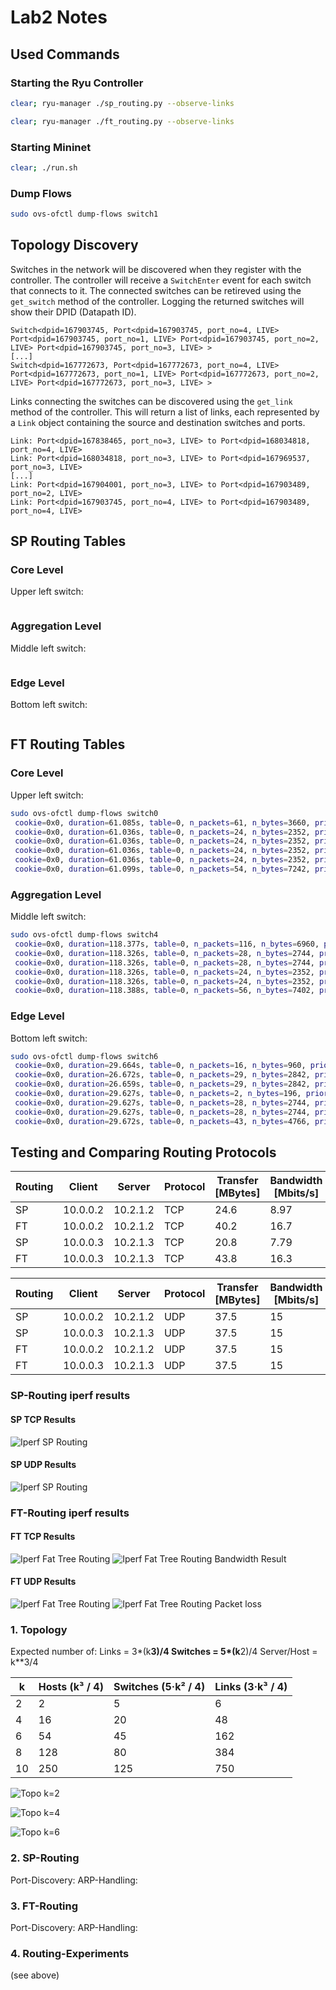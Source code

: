 # Lab2 Notes

## Used Commands

### Starting the Ryu Controller

```bash
clear; ryu-manager ./sp_routing.py --observe-links
```

```bash
clear; ryu-manager ./ft_routing.py --observe-links
```

### Starting Mininet

```bash
clear; ./run.sh
```

### Dump Flows

```bash	
sudo ovs-ofctl dump-flows switch1
```

## Topology Discovery

Switches in the network will be discovered when they register with the controller. The controller will receive a `SwitchEnter` event for each switch that connects to it. The connected switches can be retireved using the `get_switch` method of the controller. Logging the returned switches will show their DPID (Datapath ID).

```
Switch<dpid=167903745, Port<dpid=167903745, port_no=4, LIVE> Port<dpid=167903745, port_no=1, LIVE> Port<dpid=167903745, port_no=2, LIVE> Port<dpid=167903745, port_no=3, LIVE> >
[...]
Switch<dpid=167772673, Port<dpid=167772673, port_no=4, LIVE> Port<dpid=167772673, port_no=1, LIVE> Port<dpid=167772673, port_no=2, LIVE> Port<dpid=167772673, port_no=3, LIVE> >
```

Links connecting the switches can be discovered using the `get_link` method of the controller. This will return a list of links, each represented by a `Link` object containing the source and destination switches and ports.

```
Link: Port<dpid=167838465, port_no=3, LIVE> to Port<dpid=168034818, port_no=4, LIVE>
Link: Port<dpid=168034818, port_no=3, LIVE> to Port<dpid=167969537, port_no=3, LIVE>
[...]
Link: Port<dpid=167904001, port_no=3, LIVE> to Port<dpid=167903489, port_no=2, LIVE>
Link: Port<dpid=167903745, port_no=4, LIVE> to Port<dpid=167903489, port_no=4, LIVE>
```

## SP Routing Tables

### Core Level

Upper left switch:

```bash

```

### Aggregation Level

Middle left switch:

```bash

```

### Edge Level

Bottom left switch:

```bash

```

## FT Routing Tables

### Core Level

Upper left switch:

```bash
sudo ovs-ofctl dump-flows switch0
 cookie=0x0, duration=61.085s, table=0, n_packets=61, n_bytes=3660, priority=65535,dl_dst=01:80:c2:00:00:0e,dl_type=0x88cc actions=CONTROLLER:65535
 cookie=0x0, duration=61.036s, table=0, n_packets=24, n_bytes=2352, priority=1,ip,nw_dst=10.0.0.0/16 actions=output:"switch0-eth2"
 cookie=0x0, duration=61.036s, table=0, n_packets=24, n_bytes=2352, priority=1,ip,nw_dst=10.1.0.0/16 actions=output:"switch0-eth4"
 cookie=0x0, duration=61.036s, table=0, n_packets=24, n_bytes=2352, priority=1,ip,nw_dst=10.2.0.0/16 actions=output:"switch0-eth1"
 cookie=0x0, duration=61.036s, table=0, n_packets=24, n_bytes=2352, priority=1,ip,nw_dst=10.3.0.0/16 actions=output:"switch0-eth3"
 cookie=0x0, duration=61.099s, table=0, n_packets=54, n_bytes=7242, priority=0 actions=CONTROLLER:65535
```

### Aggregation Level

Middle left switch:

```bash
sudo ovs-ofctl dump-flows switch4
 cookie=0x0, duration=118.377s, table=0, n_packets=116, n_bytes=6960, priority=65535,dl_dst=01:80:c2:00:00:0e,dl_type=0x88cc actions=CONTROLLER:65535
 cookie=0x0, duration=118.326s, table=0, n_packets=28, n_bytes=2744, priority=10,ip,nw_dst=10.0.0.0/24 actions=output:"switch4-eth1"
 cookie=0x0, duration=118.326s, table=0, n_packets=28, n_bytes=2744, priority=10,ip,nw_dst=10.0.1.0/24 actions=output:"switch4-eth4"
 cookie=0x0, duration=118.326s, table=0, n_packets=24, n_bytes=2352, priority=1,ip,nw_dst=0.0.0.2/0.0.0.255 actions=output:"switch4-eth2"
 cookie=0x0, duration=118.326s, table=0, n_packets=24, n_bytes=2352, priority=1,ip,nw_dst=0.0.0.3/0.0.0.255 actions=output:"switch4-eth3"
 cookie=0x0, duration=118.388s, table=0, n_packets=56, n_bytes=7402, priority=0 actions=CONTROLLER:65535
```

### Edge Level

Bottom left switch:

```bash
sudo ovs-ofctl dump-flows switch6
 cookie=0x0, duration=29.664s, table=0, n_packets=16, n_bytes=960, priority=65535,dl_dst=01:80:c2:00:00:0e,dl_type=0x88cc actions=CONTROLLER:65535
 cookie=0x0, duration=26.672s, table=0, n_packets=29, n_bytes=2842, priority=10,ip,nw_dst=10.0.0.3 actions=mod_dl_dst:00:00:00:00:00:02,mod_dl_src:00:00:0a:00:00:01,output:"switch6-eth3"
 cookie=0x0, duration=26.659s, table=0, n_packets=29, n_bytes=2842, priority=10,ip,nw_dst=10.0.0.2 actions=mod_dl_dst:00:00:00:00:00:01,mod_dl_src:00:00:0a:00:00:01,output:"switch6-eth1"
 cookie=0x0, duration=29.627s, table=0, n_packets=2, n_bytes=196, priority=9,ip,nw_dst=10.0.0.0/24 actions=CONTROLLER:65535
 cookie=0x0, duration=29.627s, table=0, n_packets=28, n_bytes=2744, priority=1,ip,nw_dst=0.0.0.2/0.0.0.255 actions=output:"switch6-eth2"
 cookie=0x0, duration=29.627s, table=0, n_packets=28, n_bytes=2744, priority=1,ip,nw_dst=0.0.0.3/0.0.0.255 actions=output:"switch6-eth4"
 cookie=0x0, duration=29.672s, table=0, n_packets=43, n_bytes=4766, priority=0 actions=CONTROLLER:65535
```

## Testing and Comparing Routing Protocols

| Routing | Client   | Server   | Protocol | Transfer [MBytes] | Bandwidth [Mbits/s] |
|---------|----------|----------|----------|-------------------|---------------------|
| SP      | 10.0.0.2 | 10.2.1.2 | TCP      | 24.6              | 8.97                |
| FT      | 10.0.0.2 | 10.2.1.2 | TCP      | 40.2              | 16.7                |
| SP      | 10.0.0.3 | 10.2.1.3 | TCP      | 20.8              | 7.79                |
| FT      | 10.0.0.3 | 10.2.1.3 | TCP      | 43.8              | 16.3                |

| Routing | Client   | Server   | Protocol | Transfer [MBytes] | Bandwidth [Mbits/s] | Jitter [ms] | Lost/Total [%] |
|---------|----------|----------|----------|-------------------|---------------------|-------------|----------------|
| SP      | 10.0.0.2 | 10.2.1.2 | UDP      | 37.5              | 15                  | 1.384       | 54             |
| SP      | 10.0.0.3 | 10.2.1.3 | UDP      | 37.5              | 15                  | 1.092       | 53             |
| FT      | 10.0.0.2 | 10.2.1.2 | UDP      | 37.5              | 15                  | 0.698       | 13             |
| FT      | 10.0.0.3 | 10.2.1.3 | UDP      | 37.5              | 15                  | 1.173       | 13             |

### SP-Routing iperf results

#### SP TCP Results

![Iperf SP Routing](iperf_sp_tcp.png)

#### SP UDP Results

![Iperf SP Routing](iperf_sp_udp.png)

### FT-Routing iperf results

#### FT TCP Results

![Iperf Fat Tree Routing](iperf_fat_tree_tcp.png)
![Iperf Fat Tree Routing Bandwidth Result](iperf_tcp_results.png)


#### FT UDP Results

![Iperf Fat Tree Routing](iperf_fat_tree_udp.png)
![Iperf Fat Tree Routing Packet loss](iperf_udp_packet_loss.png)


### 1. Topology

Expected number of:
Links = 3*(k**3)/4
Switches = 5*(k**2)/4 
Server/Host = k**3/4

| k   | Hosts (k³ / 4) | Switches (5·k² / 4) | Links (3·k³ / 4) |
|-----|----------------|---------------------|------------------|
| 2   | 2              | 5                   | 6                |
| 4   | 16             | 20                  | 48               |
| 6   | 54             | 45                  | 162              |
| 8   | 128            | 80                  | 384              |
| 10  | 250            | 125                 | 750              |

![Topo k=2](../fattree_k2.png)

![Topo k=4](../fattree_k4.png)

![Topo k=6](../fattree_k6.png)

### 2. SP-Routing

Port-Discovery:
ARP-Handling:

### 3. FT-Routing

Port-Discovery:
ARP-Handling:

### 4. Routing-Experiments
(see above)

